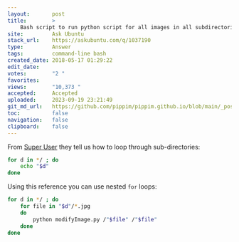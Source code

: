 ```yaml
---
layout:       post
title:        >
    Bash script to run python script for all images in all subdirectories
site:         Ask Ubuntu
stack_url:    https://askubuntu.com/q/1037190
type:         Answer
tags:         command-line bash
created_date: 2018-05-17 01:29:22
edit_date:    
votes:        "2 "
favorites:    
views:        "10,373 "
accepted:     Accepted
uploaded:     2023-09-19 23:21:49
git_md_url:   https://github.com/pippim/pippim.github.io/blob/main/_posts/2018/2018-05-17-Bash-script-to-run-python-script-for-all-images-in-all-subdirectories.md
toc:          false
navigation:   false
clipboard:    false
---
```


From [Super User][1] they tell us how to loop through sub-directories:



``` bash
for d in */ ; do
    echo "$d"
done
```

Using this reference you can use nested `for` loops:

``` bash
for d in */ ; do
    for file in "$d"/*.jpg
    do
        python modifyImage.py /"$file" /"$file"
    done
done
```


  [1]: https://unix.stackexchange.com/questions/86722/how-do-i-loop-through-only-directories-in-bash?utm_medium=organic&utm_source=google_rich_qa&utm_campaign=google_rich_qa

